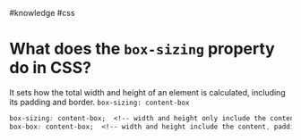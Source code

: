 #knowledge
#css

# What does the `box-sizing` property do in CSS?
It sets how the total width and height of an element is calculated, including
its padding and border. `box-sizing: content-box`

```CSS
box-sizing: content-box;  <!-- width and height only include the content -->
box-box: content-box;  <!-- width and height include the content, padding, and border. -->
```
